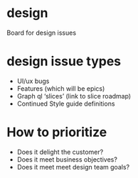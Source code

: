 # design
Board for design issues

# design issue types
- UI/ux bugs
- Features (which will be epics)
- Graph ql ‘slices’ (link to slice roadmap)
- Continued Style guide definitions

# How to prioritize
- Does it delight the customer?
- Does it meet business objectives? 
- Does it meet meet design team goals?
